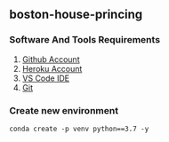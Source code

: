 ## boston-house-princing

### Software And Tools Requirements

1. [Github Account](https://github.com)
2. [Heroku Account](https://heroku.com)
3. [VS Code IDE](https://code.visualstudio.com)
4. [Git](https://git-scm.com/)

### Create new environment
```
conda create -p venv python==3.7 -y
```
